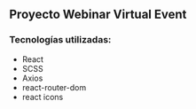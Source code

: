 ## Proyecto Webinar Virtual Event

### Tecnologías utilizadas: 
- React 
- SCSS 
- Axios
- react-router-dom
- react icons